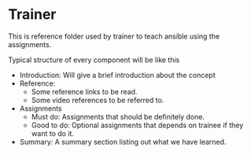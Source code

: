 # Trainer

This is reference folder used by trainer to teach ansible using the assignments.

Typical structure of every component will be like this
* Introduction: Will give a brief introduction about the concept
* Reference:
    * Some reference links to be read.
    * Some video references to be referred to.
* Assignments
    * Must do: Assignments that should be definitely done.
    * Good to do: Optional assignments that depends on trainee if they want to do it.
* Summary: A summary section listing out what we have learned.